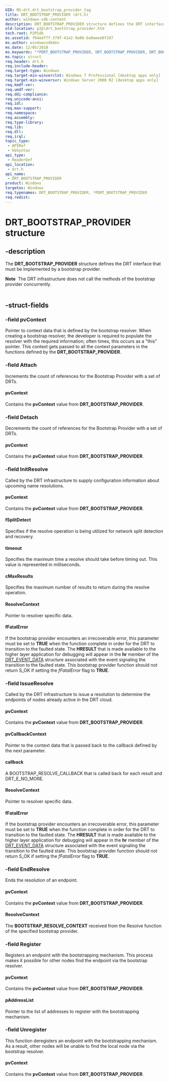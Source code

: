 ```yaml
---
UID: NS:drt.drt_bootstrap_provider_tag
title: DRT_BOOTSTRAP_PROVIDER (drt.h)
author: windows-sdk-content
description: DRT_BOOTSTRAP_PROVIDER structure defines the DRT interface that must be implemented by a bootstrap provider.
old-location: p2p\drt_bootstrap_provider.htm
tech.root: P2PSdk
ms.assetid: f64edf7f-379f-41e2-9a86-ba9aeee0f2d7
ms.author: windowssdkdev
ms.date: 12/05/2018
ms.keywords: "*PDRT_BOOTSTRAP_PROVIDER, DRT_BOOTSTRAP_PROVIDER, DRT_BOOTSTRAP_PROVIDER structure [Peer Networking], PDRT_BOOTSTRAP_PROVIDER, PDRT_BOOTSTRAP_PROVIDER structure pointer [Peer Networking], drt/DRT_BOOTSTRAP_PROVIDER, drt/PDRT_BOOTSTRAP_PROVIDER, p2p.drt_bootstrap_provider"
ms.topic: struct
req.header: drt.h
req.include-header: 
req.target-type: Windows
req.target-min-winverclnt: Windows 7 Professional [desktop apps only]
req.target-min-winversvr: Windows Server 2008 R2 [desktop apps only]
req.kmdf-ver: 
req.umdf-ver: 
req.ddi-compliance: 
req.unicode-ansi: 
req.idl: 
req.max-support: 
req.namespace: 
req.assembly: 
req.type-library: 
req.lib: 
req.dll: 
req.irql: 
topic_type:
 - APIRef
 - kbSyntax
api_type:
 - HeaderDef
api_location:
 - drt.h
api_name:
 - DRT_BOOTSTRAP_PROVIDER
product: Windows
targetos: Windows
req.typenames: DRT_BOOTSTRAP_PROVIDER, *PDRT_BOOTSTRAP_PROVIDER
req.redist: 
---
```


# DRT_BOOTSTRAP_PROVIDER structure


## -description


The <b>DRT_BOOTSTRAP_PROVIDER</b> structure defines the DRT interface that must be implemented by a bootstrap provider.
<div class="alert"><b>Note</b>  The DRT  infrastructure does not call the methods of the bootstrap provider concurrently.</div><div> </div>

## -struct-fields




### -field pvContext

Pointer to context data that is defined by the bootstrap resolver. When creating a bootstrap resolver, the developer  is required to populate the resolver with the required information; often times, this occurs as a "this" pointer.  This context gets passed to all the context parameters in the functions defined by the <b>DRT_BOOTSTRAP_PROVIDER</b>.


### -field Attach

Increments the count of references for the Bootstrap Provider with a set of DRTs.



#### pvContext

Contains the <b>pvContext</b> value from <b>DRT_BOOTSTRAP_PROVIDER</b>.


### -field Detach

Decrements the count of references for the Bootstrap Provider with a set of DRTs.



#### pvContext

Contains the <b>pvContext</b> value from <b>DRT_BOOTSTRAP_PROVIDER</b>.


### -field InitResolve

Called by the DRT infrastructure to supply configuration information about upcoming name resolutions.



#### pvContext

Contains the <b>pvContext</b> value from <b>DRT_BOOTSTRAP_PROVIDER</b>.



#### fSplitDetect

Specifies if the resolve operation is being utilized for network split detection and recovery.



#### timeout

Specifies the maximum time a resolve should take before timing out. This value is represented in milliseconds.



#### cMaxResults

Specifies the maximum number of results to return during the resolve operation.



#### ResolveContext

Pointer to resolver specific data.



#### fFatalError

If the bootstrap provider encounters an irrecoverable error, this parameter must be set to <b>TRUE</b> when the function complete in order for the DRT to transition to the faulted state. The <b>HRESULT</b> that is made available to the higher layer application for debugging will appear in the <b>hr</b> member of the <a href="https://msdn.microsoft.com/b52bf815-d962-4f72-8876-a80769bc3d3d">DRT_EVENT_DATA</a> structure associated with the event signaling the transition to the faulted state.  This bootstrap provider function should not return S_OK if setting the <i>fFatalError</i> flag to <b>TRUE</b>.


### -field IssueResolve

Called by the DRT infrastructure to issue a resolution to determine the endpoints of nodes already active in the DRT cloud.



#### pvContext

Contains the <b>pvContext</b> value from <b>DRT_BOOTSTRAP_PROVIDER</b>.



#### pvCallbackContext

Pointer to the context data that is passed back to the callback defined by the next parameter.



#### callback

A BOOTSTRAP_RESOLVE_CALLBACK that is called back for each result and DRT_E_NO_MORE.



#### ResolveContext

Pointer to resolver specific data.



#### fFatalError

If the bootstrap provider encounters an irrecoverable error, this parameter must be set to <b>TRUE</b> when the function complete in order for the DRT to transition to the faulted state. The <b>HRESULT</b> that is made available to the higher layer application for debugging will appear in the <b>hr</b> member of the <a href="https://msdn.microsoft.com/b52bf815-d962-4f72-8876-a80769bc3d3d">DRT_EVENT_DATA</a> structure associated with the event signaling the transition to the faulted state.  This bootstrap provider function should not return S_OK if setting the <i>fFatalError</i> flag to <b>TRUE</b>.


### -field EndResolve

Ends the resolution of an endpoint.



#### pvContext

Contains the <b>pvContext</b> value from <b>DRT_BOOTSTRAP_PROVIDER</b>.



#### ResolveContext

The <b>BOOTSTRAP_RESOLVE_CONTEXT</b> received from the Resolve function of the specified bootstrap provider.


### -field Register

Registers an endpoint with the bootstrapping mechanism. This process makes it possible for other nodes  find the endpoint via the bootstrap resolver.



#### pvContext

Contains the <b>pvContext</b> value from <b>DRT_BOOTSTRAP_PROVIDER</b>.



#### pAddressList

Pointer to the list of addresses to register with the bootstrapping mechanism.


### -field Unregister

This function deregisters an endpoint with the bootstrapping mechanism.  As a result, other nodes will be unable to find the local node via the bootstrap  resolver.



#### pvContext

Contains the <b>pvContext</b> value from <b>DRT_BOOTSTRAP_PROVIDER</b>.

